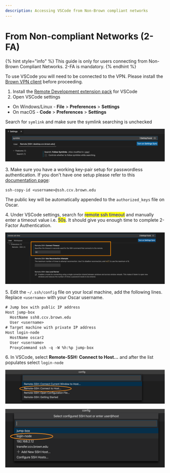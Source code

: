```yaml
---
description: Accessing VSCode from Non-Brown compliant networks
---
```


# From Non-compliant Networks (2-FA)

{% hint style="info" %}
This guide is only for users connecting from Non-Brown Compliant Networks. 2-FA is mandatory.
{% endhint %}

To use VSCode you will need to be connected to the VPN. Please install the [Brown VPN client](https://vpn.brown.edu) before proceeding.

1. Install the [Remote Development extension pack](https://aka.ms/vscode-remote/download/extension) for VSCode
2. Open VSCode settings&#x20;

* On Windows/Linux - **File** > **Preferences** > **Settings**
* On macOS - **Code** > **Preferences** > **Settings**

Search for `symlink` and make sure the symlink searching is unchecked

![](../../.gitbook/assets/screen-shot-2021-07-27-at-9.52.23-am.png)

3\. Make sure you have a working key-pair setup for passwordless authentication. If you don't have one setup please refer to this [documentation page](https://docs.ccv.brown.edu/oscar/connecting-to-oscar/ssh/ssh-key-login-passwordless-ssh):

```
ssh-copy-id <username>@ssh.ccv.brown.edu
```

The public key will be automatically appended to the `authorized_keys` file on Oscar.&#x20;

4\. Under VSCode settings, search for <mark style="color:blue;">remote ssh timeout</mark> and manually enter a timeout value i.e. <mark style="color:blue;">50s</mark>. It should give you enough time to complete 2-Factor Authentication.

![](<../../.gitbook/assets/Screen Shot 2022-03-28 at 9.15.51 AM.png>)

5\. Edit the `~/.ssh/config` file on your local machine, add the following lines. Replace `<username>` with your Oscar username.

```
# Jump box with public IP address
Host jump-box
  HostName ssh8.ccv.brown.edu
  User <username>
# Target machine with private IP address
Host login-node
  HostName oscar2
  User <username>
  ProxyCommand ssh -q -W %h:%p jump-box
```

6\. In VSCode, select  **Remote-SSH: Connect to Host…** and after the list populates select `login-node`

![](../../.gitbook/assets/screen-shot-2021-09-08-at-10.24.42-am.png)

![](../../.gitbook/assets/screen-shot-2021-09-08-at-10.24.59-am.png)

